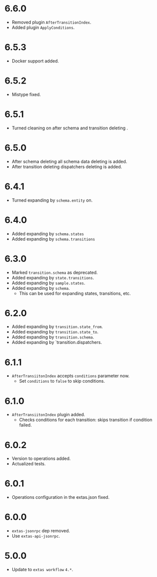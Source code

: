 # 6.6.0

- Removed plugin `AfterTransitionIndex`.
- Added plugin `ApplyConditions`.

# 6.5.3

- Docker support added.

# 6.5.2

- Mistype fixed.

# 6.5.1

- Turned cleaning on after schema and transition deleting .

# 6.5.0

- After schema deleting all schema data deleting is added.
- After transition deleting dispatchers deleting is added.

# 6.4.1

- Turned expanding by `schema.entity` on.

# 6.4.0

- Added expanding by `schema.states`
- Added expanding by `schema.transitions`

# 6.3.0

- Marked `transition.schema` as deprecated.
- Added expanding by `state.transitions`.
- Added expanding by `sample.states`.
- Added expanding by `schema`.
  - This can be used for expanding states, transitions, etc.

# 6.2.0

- Added expanding by `transition.state_from`.
- Added expanding by `transition.state_to`.
- Added expanding by `transition.schema`.
- Added expanding by `transition.dispatchers.

# 6.1.1

- `AfterTransiitonIndex` accepts `conditions` parameter now.
  - Set `conditions` to `false` to skip conditions.

# 6.1.0

- `AfterTransiitonIndex` plugin added.
  - Checks conditions for each transition: skips transition if condition failed.

# 6.0.2

- Version to operations added.
- Actualized tests.

# 6.0.1

- Operations configuration in the extas.json fixed.

# 6.0.0

- `extas-jsonrpc` dep removed.
- Use `extas-api-jsonrpc`.

# 5.0.0

- Update to `extas workflow` `4.*`.